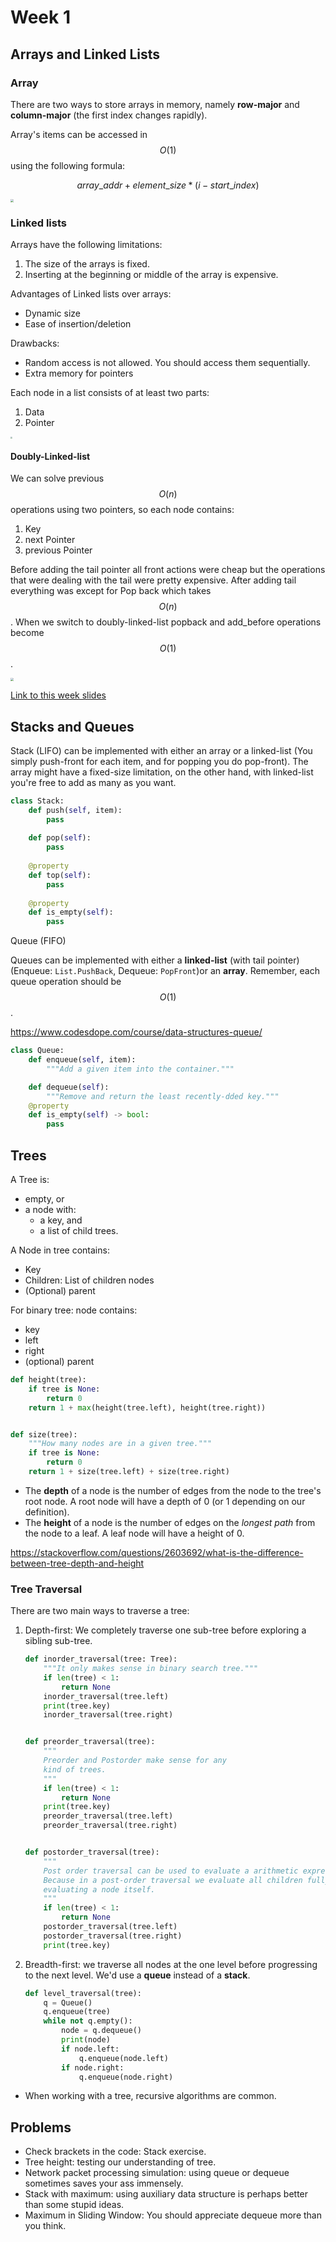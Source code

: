 # Week 1

## Arrays and Linked Lists

### Array

There are two ways to store arrays in memory, namely **row-major** and **column-major** (the first index changes rapidly).

Array's items can be accessed in $$O(1)$$ using the following formula:

$$array\_addr + element\_size * (i - start\_index)$$

<img src="assets/array-01.png" style="zoom:30%"/>

### Linked lists

Arrays have the following limitations:

1. The size of the arrays is fixed.
2.  Inserting at the beginning or middle of the array is expensive.

Advantages of Linked lists over arrays:

* Dynamic size
* Ease of insertion/deletion

Drawbacks:

* Random access is not allowed. You should access them sequentially.
* Extra memory for pointers

Each node in a list consists of at least two parts:

1. Data
2. Pointer

<img src="assets/singly-linked-list.png" style="zoom:20%"/>

#### Doubly-Linked-list

We can solve previous $$O(n)$$ operations using two pointers, so each node contains:

1. Key
2. next Pointer
3. previous Pointer

Before adding the tail pointer all front actions were cheap but the operations that were dealing with the tail were pretty expensive. After adding tail everything was except for Pop back which takes $$O(n)$$. When we switch to doubly-linked-list popback and add_before operations become $$O(1)$$.

<img src="assets/doubly-linked-list.png" style="zoom:30%"/>

[Link to this week slides](https://d3c33hcgiwev3.cloudfront.net/_52e80f34296ebf21912ca201cabebef8_05_1_arrays_and_lists.pdf?Expires=1617321600&Signature=Hcrvg9eeJCR59NdOPpeBxtQ0deBwASOWxYA4fnbFxEA~2jdtlkZDDXO5DTfb7FhJdLM8UsCXrVJJZnfuKW1~oPGIjHNi9nl27VXC3nkmPVtQBjVi~vtUui8EP2vHhLoGZ5woyTYbcZfwqLDofEjFFbrJfqUkeUNS36ShwDAAoro_&Key-Pair-Id=APKAJLTNE6QMUY6HBC5A)

## Stacks and Queues

Stack (LIFO) can be implemented with either an array or a linked-list (You simply push-front for each item, and for popping you do pop-front). The array might have a fixed-size limitation, on the other hand, with linked-list you're free to add as many as you want.

```python
class Stack:
    def push(self, item):
        pass
    
    def pop(self):
        pass
    
    @property
    def top(self):
        pass
    
    @property
    def is_empty(self):
        pass
```

Queue (FIFO)

Queues can be implemented with either a **linked-list** (with tail pointer) (Enqueue: `List.PushBack`, Dequeue: `PopFront`)or an **array**. Remember, each queue operation should be $$O(1)$$.

https://www.codesdope.com/course/data-structures-queue/

```python
class Queue:
    def enqueue(self, item):
        """Add a given item into the container."""

    def dequeue(self):
        """Remove and return the least recently-dded key."""
	@property
	def is_empty(self) -> bool:
        pass
```

## Trees

A Tree is:

* empty, or
* a node with:
  * a key, and
  * a list of child trees.

A Node in tree contains:

* Key
* Children: List of children nodes
* (Optional) parent

For binary tree: node contains:

* key
* left
* right
* (optional) parent

```python
def height(tree):
    if tree is None:
        return 0
    return 1 + max(height(tree.left), height(tree.right))


def size(tree):
    """How many nodes are in a given tree."""
    if tree is None:
        return 0
    return 1 + size(tree.left) + size(tree.right)
```

* The **depth** of a node is the number of edges from the node to the tree's root node. A root node will have a depth of 0 (or 1 depending on our definition).
* The **height** of a node is the number of edges on the *longest path* from the node to a leaf.
  A leaf node will have a height of 0.

https://stackoverflow.com/questions/2603692/what-is-the-difference-between-tree-depth-and-height

### Tree Traversal

There are two main ways to traverse a tree:

1. Depth-first: We completely traverse one sub-tree before exploring a sibling sub-tree.

   ```python
   def inorder_traversal(tree: Tree):
       """It only makes sense in binary search tree."""
       if len(tree) < 1:
           return None
       inorder_traversal(tree.left)
       print(tree.key)
       inorder_traversal(tree.right)
   
   
   def preorder_traversal(tree):
       """
       Preorder and Postorder make sense for any
       kind of trees.
       """
       if len(tree) < 1:
           return None
       print(tree.key)
       preorder_traversal(tree.left)
       preorder_traversal(tree.right)
   
   
   def postorder_traversal(tree):
       """
       Post order traversal can be used to evaluate a arithmetic expression.
       Because in a post-order traversal we evaluate all children fully before
       evaluating a node itself.
       """
       if len(tree) < 1:
           return None
       postorder_traversal(tree.left)
       postorder_traversal(tree.right)
       print(tree.key)
   ```

2. Breadth-first: we traverse all nodes at the one level before progressing to the next level. We'd use a **queue** instead of a **stack**.

   ```python
   def level_traversal(tree):
       q = Queue()
       q.enqueue(tree)
       while not q.empty():
           node = q.dequeue()
           print(node)
           if node.left:
               q.enqueue(node.left)
           if node.right:
               q.enqueue(node.right)
   ```

* When working with a tree, recursive algorithms are common.

## Problems

- Check brackets in the code: Stack exercise.
- Tree height: testing our understanding of tree.
- Network packet processing simulation: using queue or dequeue sometimes saves your ass immensely.
- Stack with maximum: using auxiliary data structure is perhaps better than some stupid ideas.
- Maximum in Sliding Window: You should appreciate dequeue more than you think.
